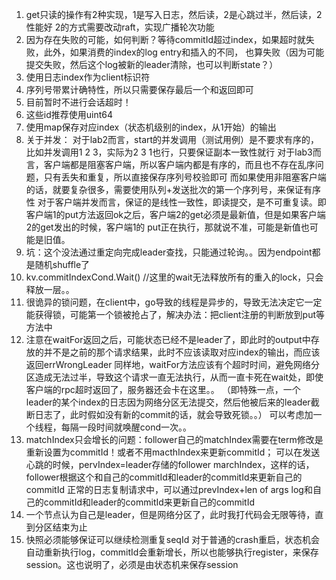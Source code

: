 1. get只读的操作有2种实现，1是写入日志，然后读，2是心跳过半，然后读，2性能好 2的方式需要改动raft，实现广播轮次功能
2. 因为存在失败的可能，如何判断？等待commitId超过index，如果超时就失败，此外，如果消费的index的log entry和插入的不同， 也算失败（因为可能提交失败，然后这个log被新的leader清除，也可以判断state？）
3. 使用日志index作为client标识符
4. 序列号带累计确特性，所以只需要保存最后一个和返回即可
5. 目前暂时不进行会话超时！
6. 这些id推荐使用uint64
7. 使用map保存对应index（状态机级别的index，从1开始）的输出
8. 关于并发： 对于lab2而言，start的并发调用（测试用例）是不要求有序的，比如并发调用1 2 3，实际为2 3 1也行，只要保证副本一致性就行
   对于lab3而言，客户端都是阻塞客户端，所以客户端内都是有序的，而且也不存在乱序问题，只有丢失和重复，所以直接保存序列号校验即可 而如果使用非阻塞客户端的话，就要复杂很多，需要使用队列+发送批次的第一个序列号，来保证有序性
   对于客户端并发而言，保证的是线性一致性，即读提交，是不可重复读。即客户端1的put方法返回ok之后，客户端2的get必须是最新值，但是如果客户端2的get发出的时候，客户端1的 put正在执行，那就说不准，可能是新值也可能是旧值。
9. 坑：这个没法通过重定向完成leader查找，只能通过轮询。。因为endpoint都是随机shuffle了
10. kv.commitIndexCond.Wait() //这里的wait无法释放所有的重入的lock，只会释放一层。。
11. 很诡异的锁问题，在client中，go导致的线程是异步的，导致无法决定它一定能获得锁，可能第一个锁被抢占了，解决办法：把client注册的判断放到put等方法中
12. 注意在waitFor返回之后，可能状态已经不是leader了，即此时的output中存放的并不是之前的那个请求结果，此时不应该读取对应index的输出，而应该返回errWrongLeader
同样地，waitFor方法应该有个超时时间，避免网络分区造成无法过半，导致这个请求一直无法执行，从而一直卡死在wait处，即使客户端的rpc超时返回了，服务器还会卡在这里。。
（即特殊一点，一个leader的某个index的日志因为网络分区无法提交，然后他被后来的leader截断日志了，此时假如没有新的commit的话，就会导致死锁。。）
可以考虑加一个线程，每隔一段时间就唤醒cond一次。。
13. matchIndex只会增长的问题：follower自己的matchIndex需要在term修改是重新设置为commitId！或者不用macthIndex来更新commitId；
可以在发送心跳的时候，pervIndex=leader存储的follower marchIndex，这样的话，follower根据这个和自己的commitId和leader的commitId来更新自己的commitId
正常的日志复制请求中，可以通过prevIndex+len of args log和自己的commitId和leader的commitId来更新自己的commitId
14. 一个节点认为自己是leader，但是网络分区了，此时我打代码会无限等待，直到分区结束为止
15. 快照必须能够保证可以继续检测重复seqId
对于普通的crash重启，状态机会自动重新执行log，commitId会重新增长，所以也能够执行register，来保存session。这也说明了，必须是由状态机来保存session

